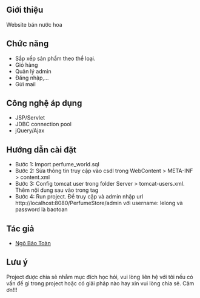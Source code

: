 ## Giới thiệu
Website bán nước hoa

## Chức năng
- Sắp xếp sản phẩm theo thể loại.
- Giỏ hàng
- Quản lý admin
- Đăng nhập,...
- Gửi mail

## Công nghệ áp dụng
- JSP/Servlet
- JDBC connection pool
- jQuery/Ajax

## Hướng dẫn cài đặt
- Bước 1: Import perfume_world.sql
- Bước 2: Sửa thông tin truy cập vào csdl trong WebContent > META-INF > content.xml
- Bước 3: Config tomcat user trong folder Server > tomcat-users.xml. Thêm nội dung sau vào trong tag <tomcat-users>
    <role rolename="manager" />
	  <role rolename="tomcat" />
	  <role rolename="admin" />
	  <user username="lelong" password="baotoan" roles="tomcat, manager, admin" />
- Bước 4: Run project. Để truy cập và admin nhập url http://localhost:8080/PerfumeStore/admin với username: lelong và password là baotoan

## Tác giả
- [Ngô Bảo Toàn]

[//]:#
[Ngô Bảo Toàn]: <https://www.facebook.com/baotoan95>

## Lưu ý
Project được chia sẻ nhằm mục đích học hỏi, vui lòng liên hệ với tôi nếu có vấn đề gì trong project hoặc có giải pháp nào hay xin vui lòng chia sẻ. Cảm ơn!!!
